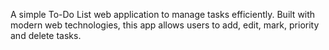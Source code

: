 A simple To-Do List web application to manage tasks efficiently. Built with modern web technologies, this app allows users to add, edit, mark, priority and delete tasks.
